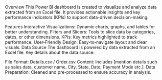 Overview
This Power BI dashboard is created to visualize and analyze data extracted from an Excel file. It provides actionable insights and key performance indicators (KPIs) to support data-driven decision-making.

Features
Interactive Visualizations: Dynamic charts, graphs, and tables for better understanding.
Filters and Slicers: Tools to slice data by categories, dates, or other dimensions.
KPIs: Key metrics highlighted to track performance.
User-Friendly Design: Easy-to-navigate layout and clear visuals.
Data Source
The dashboard is powered by data extracted from an Excel file. Key details about the data source:

File Format: Details.csv / Order.csv
Content: Includes [mention details such as sales data, customer name, City, State, Date, Payment Mode etc.].
Data Preparation: Cleaned and pre-processed to ensure accuracy in analysis.

